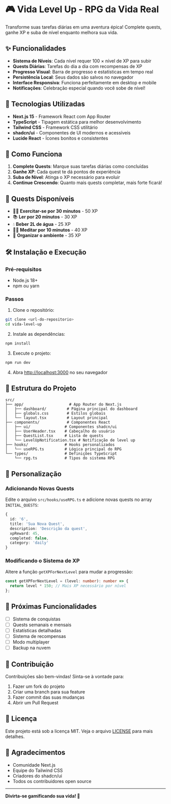 # 🎮 Vida Level Up - RPG da Vida Real

Transforme suas tarefas diárias em uma aventura épica! Complete quests, ganhe XP e suba de nível enquanto melhora sua vida.

## ✨ Funcionalidades

- **Sistema de Níveis**: Cada nível requer 100 × nível de XP para subir
- **Quests Diárias**: Tarefas do dia a dia com recompensas de XP
- **Progresso Visual**: Barra de progresso e estatísticas em tempo real
- **Persistência Local**: Seus dados são salvos no navegador
- **Interface Responsiva**: Funciona perfeitamente em desktop e mobile
- **Notificações**: Celebração especial quando você sobe de nível!

## 🚀 Tecnologias Utilizadas

- **Next.js 15** - Framework React com App Router
- **TypeScript** - Tipagem estática para melhor desenvolvimento
- **Tailwind CSS** - Framework CSS utilitário
- **shadcn/ui** - Componentes de UI modernos e acessíveis
- **Lucide React** - Ícones bonitos e consistentes

## 🎯 Como Funciona

1. **Complete Quests**: Marque suas tarefas diárias como concluídas
2. **Ganhe XP**: Cada quest te dá pontos de experiência
3. **Suba de Nível**: Atinga o XP necessário para evoluir
4. **Continue Crescendo**: Quanto mais quests completar, mais forte ficará!

## 📱 Quests Disponíveis

- 🏃‍♂️ **Exercitar-se por 30 minutos** - 50 XP
- 📚 **Ler por 20 minutos** - 30 XP
- 💧 **Beber 2L de água** - 25 XP
- 🧘‍♀️ **Meditar por 10 minutos** - 40 XP
- 🧹 **Organizar o ambiente** - 35 XP

## 🛠️ Instalação e Execução

### Pré-requisitos

- Node.js 18+
- npm ou yarn

### Passos

1. Clone o repositório:

```bash
git clone <url-do-repositorio>
cd vida-level-up
```

2. Instale as dependências:

```bash
npm install
```

3. Execute o projeto:

```bash
npm run dev
```

4. Abra [http://localhost:3000](http://localhost:3000) no seu navegador

## 📁 Estrutura do Projeto

```
src/
├── app/                    # App Router do Next.js
│   ├── dashboard/         # Página principal do dashboard
│   ├── globals.css        # Estilos globais
│   └── layout.tsx         # Layout principal
├── components/            # Componentes React
│   ├── ui/               # Componentes shadcn/ui
│   ├── UserHeader.tsx    # Cabeçalho do usuário
│   ├── QuestList.tsx     # Lista de quests
│   └── LevelUpNotification.tsx # Notificação de level up
├── hooks/                # Hooks personalizados
│   └── useRPG.ts         # Lógica principal do RPG
└── types/                # Definições TypeScript
    └── rpg.ts            # Tipos do sistema RPG
```

## 🎨 Personalização

### Adicionando Novas Quests

Edite o arquivo `src/hooks/useRPG.ts` e adicione novas quests no array `INITIAL_QUESTS`:

```typescript
{
  id: '6',
  title: 'Sua Nova Quest',
  description: 'Descrição da quest',
  xpReward: 45,
  completed: false,
  category: 'daily'
}
```

### Modificando o Sistema de XP

Altere a função `getXPForNextLevel` para mudar a progressão:

```typescript
const getXPForNextLevel = (level: number): number => {
  return level * 150; // Mais XP necessário por nível
};
```

## 🔮 Próximas Funcionalidades

- [ ] Sistema de conquistas
- [ ] Quests semanais e mensais
- [ ] Estatísticas detalhadas
- [ ] Sistema de recompensas
- [ ] Modo multiplayer
- [ ] Backup na nuvem

## 🤝 Contribuição

Contribuições são bem-vindas! Sinta-se à vontade para:

1. Fazer um fork do projeto
2. Criar uma branch para sua feature
3. Fazer commit das suas mudanças
4. Abrir um Pull Request

## 📄 Licença

Este projeto está sob a licença MIT. Veja o arquivo [LICENSE](LICENSE) para mais detalhes.

## 🙏 Agradecimentos

- Comunidade Next.js
- Equipe do Tailwind CSS
- Criadores do shadcn/ui
- Todos os contribuidores open source

---

**Divirta-se gamificando sua vida! 🎉**
